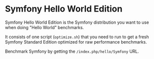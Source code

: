 Symfony Hello World Edition
===========================

Symfony Hello World Edition is the Symfony distribution you want to use when
doing "Hello World" benchmarks.

It consists of one script (`optimize.sh`) that you need to run to get a fresh
Symfony Standard Edition optimized for raw performance benchmarks.

Benchmark Symfony by getting the `/index.php/hello/Symfony` URL.
